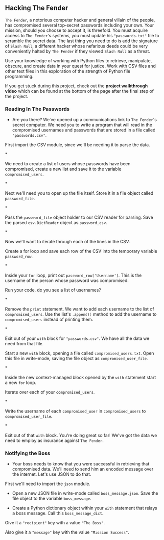 ## Hacking The Fender
<div class="spacing-tight__YTkj-JgyxXu1yRjOr_AFW"><p><code>The Fender</code>, a notorious computer hacker and general villain of the people, has compromised several top-secret passwords including your own. Your mission, should you choose to accept it, is threefold. You must acquire access to <code>The Fender</code>'s systems, you must update his <code>"passwords.txt"</code> file to scramble the secret data. The last thing you need to do is add the signature of <code>Slash Null</code>, a different hacker whose nefarious deeds could be very conveniently halted by <code>The Fender</code> if they viewed <code>Slash Null</code> as a threat.</p>
<p>Use your knowledge of working with Python files to retrieve, manipulate, obscure, and create data in your quest for justice. Work with CSV files and other text files in this exploration of the strength of Python file programming.</p>
<p>If you get stuck during this project, check out the <strong>project walkthrough video</strong> which can be found at the bottom of the page after the final step of the project.</p>
</div>

### Reading In The Passwords
* <div class="spacing-tight__YTkj-JgyxXu1yRjOr_AFW narrativeMarkdown__1pqyNDZ_zljr-gC8Q1pur9"><p>Are you there? We've opened up a communications link to <code>The Fender</code>'s secret computer. We need you to write a program that will read in the compromised usernames and passwords that are stored in a file called <code>"passwords.csv"</code>.</p>
<p>First import the CSV module, since we'll be needing it to parse the data.</p>
</div>
*  <p>We need to create a list of users whose passwords have been compromised, create a new list and save it to the variable <code>compromised_users</code>.</p>
*  <p>Next we'll need you to open up the file itself. Store it in a file object called <code>password_file</code>.</p>
*  <p>Pass the <code>password_file</code> object holder to our CSV reader for parsing. Save the parsed <code>csv.DictReader</code> object as <code>password_csv</code>.</p>
*  <div class="spacing-tight__YTkj-JgyxXu1yRjOr_AFW narrativeMarkdown__1pqyNDZ_zljr-gC8Q1pur9"><p>Now we'll want to iterate through each of the lines in the CSV.</p>
<p>Create a for loop and save each row of the CSV into the temporary variable <code>password_row</code>.</p>
</div>
*  <div class="spacing-tight__YTkj-JgyxXu1yRjOr_AFW narrativeMarkdown__1pqyNDZ_zljr-gC8Q1pur9"><p>Inside your <code>for</code> loop, print out <code>password_row['Username']</code>. This is the username of the person whose password was compromised.</p>
<p>Run your code, do you see a list of usernames?</p>
</div>
* <p>Remove the <code>print</code> statement. We want to add each username to the list of <code>compromised_users</code>. Use the list's <code>.append()</code> method to add the username to <code>compromised_users</code> instead of printing them.</p>
* <div class="spacing-tight__YTkj-JgyxXu1yRjOr_AFW narrativeMarkdown__1pqyNDZ_zljr-gC8Q1pur9"><p>Exit out of your <code>with</code> block for <code>"passwords.csv"</code>. We have all the data we need from that file.</p>
<p>Start a new <code>with</code> block, opening a file called <code>compromised_users.txt</code>. Open this file in write-mode, saving the file object as <code>compromised_user_file</code>.</p>
</div>
* <div class="spacing-tight__YTkj-JgyxXu1yRjOr_AFW narrativeMarkdown__1pqyNDZ_zljr-gC8Q1pur9"><p>Inside the new context-managed block opened by the <code>with</code> statement start a new <code>for</code> loop.</p>
<p>Iterate over each of your <code>compromised_users</code>.</p>
</div>
* <p>Write the username of each <code>compromised_user</code> in <code>compromised_users</code> to <code>compromised_user_file</code>.</p>
* <p>Exit out of that <code>with</code> block. You're doing great so far! We've got the data we need to employ as insurance against <code>The Fender</code>.</p>

### Notifying the Boss
* <div class="spacing-tight__YTkj-JgyxXu1yRjOr_AFW narrativeMarkdown__1pqyNDZ_zljr-gC8Q1pur9"><p>Your boss needs to know that you were successful in retrieving that compromised data. We'll need to send him an encoded message over the internet. Let's use JSON to do that.</p>
<p>First we'll need to import the <code>json</code> module.</p>
</div>

* <p>Open a new JSON file in write-mode called <code>boss_message.json</code>. Save the file object to the variable <code>boss_message</code>.</p>

* <div class="spacing-tight__YTkj-JgyxXu1yRjOr_AFW narrativeMarkdown__1pqyNDZ_zljr-gC8Q1pur9"><p>Create a Python dictionary object within your <code>with</code> statement that relays a boss message. Call this <code>boss_message_dict</code>.</p>
<p>Give it a <code>"recipient"</code> key with a value <code>"The Boss"</code>.</p>
<p>Also give it a <code>"message"</code> key with the value <code>"Mission Success"</code>.</p>
</div>
